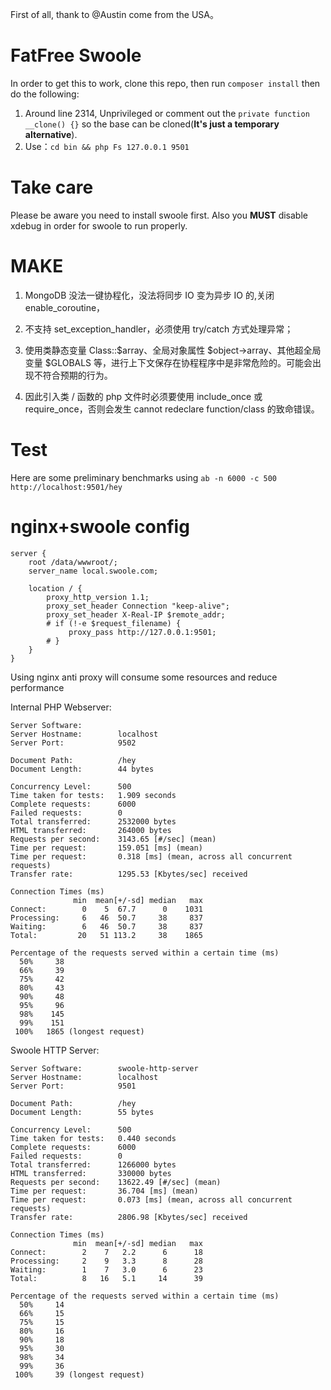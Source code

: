 First of all, thank to @Austin come from the USA。
# FatFree Swoole

In order to get this to work, clone this repo, then run `composer install` then do the following:
1. Around line 2314, Unprivileged or comment out the `private function __clone() {}` so the base can be cloned(**It's just a temporary alternative**).
2. Use：`cd bin && php Fs 127.0.0.1 9501`

# Take care
Please be aware you need to install swoole first. Also you **MUST** disable xdebug in order for swoole to run properly.

# MAKE
1. MongoDB 没法一键协程化，没法将同步 IO 变为异步 IO 的,关闭 enable_coroutine，
2. 不支持 set_exception_handler，必须使用 try/catch 方式处理异常；

3. 使用类静态变量 Class::$array、全局对象属性 $object->array、其他超全局变量 $GLOBALS 等，进行上下文保存在协程程序中是非常危险的。可能会出现不符合预期的行为。

4. 因此引入类 / 函数的 php 文件时必须要使用 include_once 或 require_once，否则会发生 cannot redeclare function/class 的致命错误。

# Test
Here are some preliminary benchmarks using `ab -n 6000 -c 500 http://localhost:9501/hey`

# nginx+swoole config
```
server {
    root /data/wwwroot/;
    server_name local.swoole.com;

    location / {
        proxy_http_version 1.1;
        proxy_set_header Connection "keep-alive";
        proxy_set_header X-Real-IP $remote_addr;
        # if (!-e $request_filename) {
             proxy_pass http://127.0.0.1:9501;
        # }
    }
}
```
Using nginx anti proxy will consume some resources and reduce performance

Internal PHP Webserver:
```
Server Software:        
Server Hostname:        localhost
Server Port:            9502

Document Path:          /hey
Document Length:        44 bytes

Concurrency Level:      500
Time taken for tests:   1.909 seconds
Complete requests:      6000
Failed requests:        0
Total transferred:      2532000 bytes
HTML transferred:       264000 bytes
Requests per second:    3143.65 [#/sec] (mean)
Time per request:       159.051 [ms] (mean)
Time per request:       0.318 [ms] (mean, across all concurrent requests)
Transfer rate:          1295.53 [Kbytes/sec] received

Connection Times (ms)
              min  mean[+/-sd] median   max
Connect:        0    5  67.7      0    1031
Processing:     6   46  50.7     38     837
Waiting:        6   46  50.7     38     837
Total:         20   51 113.2     38    1865

Percentage of the requests served within a certain time (ms)
  50%     38
  66%     39
  75%     42
  80%     43
  90%     48
  95%     96
  98%    145
  99%    151
 100%   1865 (longest request)

```

Swoole HTTP Server:
```
Server Software:        swoole-http-server
Server Hostname:        localhost
Server Port:            9501

Document Path:          /hey
Document Length:        55 bytes

Concurrency Level:      500
Time taken for tests:   0.440 seconds
Complete requests:      6000
Failed requests:        0
Total transferred:      1266000 bytes
HTML transferred:       330000 bytes
Requests per second:    13622.49 [#/sec] (mean)
Time per request:       36.704 [ms] (mean)
Time per request:       0.073 [ms] (mean, across all concurrent requests)
Transfer rate:          2806.98 [Kbytes/sec] received

Connection Times (ms)
              min  mean[+/-sd] median   max
Connect:        2    7   2.2      6      18
Processing:     2    9   3.3      8      28
Waiting:        1    7   3.0      6      23
Total:          8   16   5.1     14      39

Percentage of the requests served within a certain time (ms)
  50%     14
  66%     15
  75%     15
  80%     16
  90%     18
  95%     30
  98%     34
  99%     36
 100%     39 (longest request)
```
